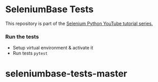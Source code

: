 # SeleniumBase Tests
This repository is part of the [Selenium Python YouTube tutorial series.](https://www.youtube.com/watch?v=RwmCAHQSnPE&list=PL6AdzyjjD5HCqilwLbXB-UEYCg5LopFPA)

### Run the tests
- Setup virtual environment & activate it
- Run tests `pytest` 
# seleniumbase-tests-master
